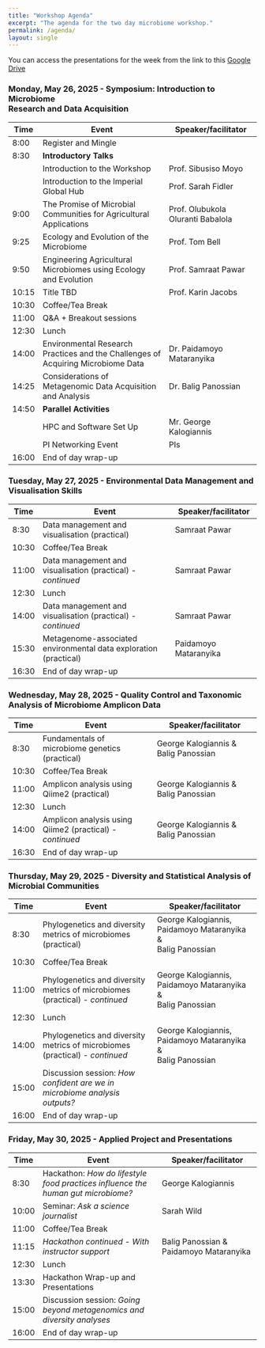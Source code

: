 ```yaml
---
title: "Workshop Agenda"
excerpt: "The agenda for the two day microbiome workshop."
permalink: /agenda/
layout: single
---
```


You can access the presentations for the week from the link to this [Google Drive](https://drive.google.com/drive/folders/111oonoSc12wz-jm6id99FmZw9lvSU_tW?usp=sharing)

### Monday, May 26, 2025 - Symposium: Introduction to Microbiome <br> Research and Data Acquisition

| Time  | Event                                                                                 | Speaker/facilitator               | 
|-------|---------------------------------------------------------------------------------------|-----------------------------------| 
| 8:00  | Register and Mingle                                                                   |                                   |
| 8:30  | **Introductory Talks**                                                                |                                   |
|       | Introduction to the Workshop                                                          | Prof. Sibusiso Moyo               |
|       | Introduction to the Imperial Global Hub                                              | Prof. Sarah Fidler                |
| 9:00  | The Promise of Microbial Communities for Agricultural Applications                    | Prof. Olubukola Oluranti Babalola |
| 9:25  | Ecology and Evolution of the Microbiome                                               | Prof. Tom Bell                    |
| 9:50  | Engineering Agricultural Microbiomes using Ecology and Evolution                      | Prof. Samraat Pawar               |
| 10:15 | Title TBD                                                                             | Prof. Karin Jacobs                |
| 10:30 | Coffee/Tea Break                                                                      |                                   |
| 11:00 | Q&A + Breakout sessions                                                               |                                   |
| 12:30 | Lunch                                                                                 |                                   |
| 14:00 | Environmental Research Practices and the Challenges of Acquiring Microbiome Data      | Dr. Paidamoyo Mataranyika         |
| 14:25 | Considerations of Metagenomic Data Acquisition and Analysis                           | Dr. Balig Panossian               |
| 14:50 | **Parallel Activities**                                                               |                                   |
|       | HPC and Software Set Up                                                               | Mr. George Kalogiannis            |
|       | PI Networking Event                                                                   | PIs                               |
| 16:00 | End of day wrap-up                                                                    |                                   | 


### Tuesday, May 27, 2025 - Environmental Data Management and Visualisation Skills

| Time  | Event                                                            | Speaker/facilitator    | 
|-------|------------------------------------------------------------------|------------------------| 
| 8:30  | Data management and visualisation (practical)                    | Samraat Pawar          |
| 10:30 | Coffee/Tea Break                                                 |                        |
| 11:00 | Data management and visualisation (practical) - _continued_      | Samraat Pawar          |
| 12:30 | Lunch                                                            |                        |
| 14:00 | Data management and visualisation (practical) - _continued_      | Samraat Pawar          |
| 15:30 | Metagenome-associated environmental data exploration (practical) | Paidamoyo Mataranyika  |
| 16:30 | End of day wrap-up                                               |                        | 



### Wednesday, May 28, 2025 - Quality Control and Taxonomic <br> Analysis of Microbiome Amplicon Data

| Time  | Event                                                       | Speaker/facilitator                   | 
|-------|-------------------------------------------------------------|---------------------------------------| 
| 8:30  | Fundamentals of microbiome genetics (practical)             | George Kalogiannis & Balig Panossian  |
| 10:30 | Coffee/Tea Break                                            |                                       |
| 11:00 | Amplicon analysis using Qiime2 (practical)                  | George Kalogiannis & Balig Panossian  |
| 12:30 | Lunch                                                       |                                       |
| 14:00 | Amplicon analysis using Qiime2 (practical) - _continued_    | George Kalogiannis & Balig Panossian  |
| 16:30 | End of day wrap-up                                          |                                       | 


### Thursday, May 29, 2025 - Diversity and Statistical Analysis of Microbial Communities 

| Time  | Event                                                                         | Speaker/facilitator                                              | 
|-------|-------------------------------------------------------------------------------|------------------------------------------------------------------| 
| 8:30  | Phylogenetics and diversity metrics of microbiomes (practical)                | George Kalogiannis, Paidamoyo Mataranyika & <br> Balig Panossian |
| 10:30 | Coffee/Tea Break                                                              |                                                                  |
| 11:00 | Phylogenetics and diversity metrics of microbiomes (practical) - _continued_  | George Kalogiannis, Paidamoyo Mataranyika & <br> Balig Panossian |
| 12:30 | Lunch                                                                         |                                                                  |
| 14:00 | Phylogenetics and diversity metrics of microbiomes (practical) - _continued_  | George Kalogiannis, Paidamoyo Mataranyika & <br> Balig Panossian |
| 15:00 | Discussion session: _How confident are we in microbiome analysis outputs?_    |                                                                  |
| 16:00 | End of day wrap-up                                                            |                                                                  | 


### Friday, May 30, 2025 - Applied Project and Presentations 

| Time  | Event                                                                            | Speaker/facilitator                     | 
|-------|----------------------------------------------------------------------------------|-----------------------------------------| 
| 8:30  | Hackathon: _How do lifestyle food practices influence the human gut microbiome?_ | George Kalogiannis                      |
| 10:00 | Seminar: _Ask a science journalist_                                             |  Sarah Wild                             |
| 11:00 | Coffee/Tea Break                                                                 |                                         |
| 11:15 | _Hackathon continued - With instructor support_                                  | Balig Panossian & Paidamoyo Mataranyika |
| 12:30 | Lunch                                                                            |                                         |
| 13:30 | Hackathon Wrap-up and Presentations                                                          |                                         |
| 15:00 | Discussion session: _Going beyond metagenomics and diversity analyses_           |                                         |
| 16:00 | End of day wrap-up                                                               |                                         | 
